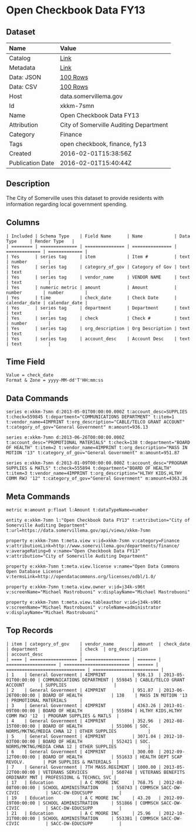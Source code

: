 # Open Checkbook Data FY13

## Dataset

| Name | Value |
| :--- | :---- |
| Catalog | [Link](https://catalog.data.gov/dataset/open-checkbook-data-fy13) |
| Metadata | [Link](https://data.somervillema.gov/api/views/xkkm-7smn) |
| Data: JSON | [100 Rows](https://data.somervillema.gov/api/views/xkkm-7smn/rows.json?max_rows=100) |
| Data: CSV | [100 Rows](https://data.somervillema.gov/api/views/xkkm-7smn/rows.csv?max_rows=100) |
| Host | data.somervillema.gov |
| Id | xkkm-7smn |
| Name | Open Checkbook Data FY13 |
| Attribution | City of Somerville Auditing Department |
| Category | Finance |
| Tags | open checkbook, finance, fy13 |
| Created | 2016-02-01T15:38:56Z |
| Publication Date | 2016-02-01T15:40:44Z |

## Description

The City of Somerville uses this dataset to provide residents with information regarding local government spending.

## Columns

```ls
| Included | Schema Type    | Field Name      | Name            | Data Type     | Render Type   |
| ======== | ============== | =============== | =============== | ============= | ============= |
| Yes      | series tag     | item            | Item #          | text          | number        |
| Yes      | series tag     | category_of_gov | Category of Gov | text          | text          |
| Yes      | series tag     | vendor_name     | VENDOR NAME     | text          | text          |
| Yes      | numeric metric | amount          | Amount          | number        | number        |
| Yes      | time           | check_date      | Check Date      | calendar_date | calendar_date |
| Yes      | series tag     | department      | Department      | text          | text          |
| Yes      | series tag     | check           | Check #         | text          | number        |
| Yes      | series tag     | org_description | Org Description | text          | text          |
| Yes      | series tag     | account_desc    | Account Desc    | text          | text          |
```

## Time Field

```ls
Value = check_date
Format & Zone = yyyy-MM-dd'T'HH:mm:ss
```

## Data Commands

```ls
series e:xkkm-7smn d:2013-05-01T00:00:00.000Z t:account_desc=SUPPLIES t:check=559845 t:department="COMMUNICATIONS DEPARTMENT" t:item=1 t:vendor_name=4IMPRINT t:org_description="CABLE/TELCO GRANT ACCOUNT" t:category_of_gov="General Government" m:amount=936.13

series e:xkkm-7smn d:2013-06-26T00:00:00.000Z t:account_desc="PROMOTIONAL MATERIALS" t:check=138 t:department="BOARD OF HEALTH" t:item=2 t:vendor_name=4IMPRINT t:org_description="MASS IN MOTION '13" t:category_of_gov="General Government" m:amount=951.87

series e:xkkm-7smn d:2013-01-09T00:00:00.000Z t:account_desc="PROGRAM SUPPLIES & MATLS" t:check=555894 t:department="BOARD OF HEALTH" t:item=3 t:vendor_name=4IMPRINT t:org_description="HLTHY KIDS,HLTHY COMM RWJ '12" t:category_of_gov="General Government" m:amount=4363.26
```

## Meta Commands

```ls
metric m:amount p:float l:Amount t:dataTypeName=number

entity e:xkkm-7smn l:"Open Checkbook Data FY13" t:attribution="City of Somerville Auditing Department" t:url=https://data.somervillema.gov/api/views/xkkm-7smn

property e:xkkm-7smn t:meta.view v:id=xkkm-7smn v:category=Finance v:attributionLink=http://www.somervillema.gov/departments/finance/ v:averageRating=0 v:name="Open Checkbook Data FY13" v:attribution="City of Somerville Auditing Department"

property e:xkkm-7smn t:meta.view.license v:name="Open Data Commons Open Database License" v:termsLink=http://opendatacommons.org/licenses/odbl/1.0/

property e:xkkm-7smn t:meta.view.owner v:id=j34k-s96t v:screenName="Michael Mastrobuoni" v:displayName="Michael Mastrobuoni"

property e:xkkm-7smn t:meta.view.tableauthor v:id=j34k-s96t v:screenName="Michael Mastrobuoni" v:roleName=administrator v:displayName="Michael Mastrobuoni"
```

## Top Records

```ls
| item | category_of_gov    | vendor_name       | amount  | check_date          | department                | check  | org_description                | account_desc              | 
| ==== | ================== | ================= | ======= | =================== | ========================= | ====== | ============================== | ========================= | 
| 1    | General Government | 4IMPRINT          | 936.13  | 2013-05-01T00:00:00 | COMMUNICATIONS DEPARTMENT | 559845 | CABLE/TELCO GRANT ACCOUNT      | SUPPLIES                  | 
| 2    | General Government | 4IMPRINT          | 951.87  | 2013-06-26T00:00:00 | BOARD OF HEALTH           | 138    | MASS IN MOTION '13             | PROMOTIONAL MATERIALS     | 
| 3    | General Government | 4IMPRINT          | 4363.26 | 2013-01-09T00:00:00 | BOARD OF HEALTH           | 555894 | HLTHY KIDS,HLTHY COMM RWJ '12  | PROGRAM SUPPLIES & MATLS  | 
| 4    | General Government | 4IMPRINT          | 352.96  | 2012-08-15T00:00:00 | BOARD OF HEALTH           | 551006 | SOC. NORMS/MKTNG/MEDIA CHNA 12 | OTHER SUPPLIES            | 
| 5    | General Government | 4IMPRINT          | 3071.04 | 2012-10-03T00:00:00 | BOARD OF HEALTH           | 552421 | SOC. NORMS/MKTNG/MEDIA CHNA 12 | OTHER SUPPLIES            | 
| 6    | General Government | 4IMPRINT          | 300.00  | 2012-09-12T00:00:00 | BOARD OF HEALTH           | 551633 | HEALTH DEPT SCAP REVOLV.       | PGM SUPPLIES & MATERIALS  | 
| 7    | General Government | 7TH MASS.REGIMENT | 1000.00 | 2013-05-22T00:00:00 | VETERANS SERVICES         | 560748 | VETERANS BENEFITS ORDINARY MNT | PROFESSIONL & TECHNCL SVC | 
| 17   | Education          | A C MOORE INC     | 768.75  | 2012-08-08T00:00:00 | SCHOOL ADMINISTRATION     | 550743 | COMMSCH SACC-DW-CIVIC          | SACC-DW-EDUCSUPP          | 
| 19   | Education          | A C MOORE INC     | 43.20   | 2012-09-19T00:00:00 | SCHOOL ADMINISTRATION     | 551866 | COMMSCH SACC-DW-CIVIC          | SACC-DW-EDUCSUPP          | 
| 21   | Education          | A C MOORE INC     | 25.96   | 2012-10-31T00:00:00 | SCHOOL ADMINISTRATION     | 553381 | COMMSCH SACC-DW-CIVIC          | SACC-DW-EDUCSUPP          | 
```